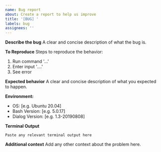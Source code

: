 ```yaml
---
name: Bug report
about: Create a report to help us improve
title: '[BUG] '
labels: bug
assignees: ''
---
```


**Describe the bug**
A clear and concise description of what the bug is.

**To Reproduce**
Steps to reproduce the behavior:
1. Run command '...'
2. Enter input '....'
3. See error

**Expected behavior**
A clear and concise description of what you expected to happen.

**Environment:**
 - OS: [e.g. Ubuntu 20.04]
 - Bash Version: [e.g. 5.0.17]
 - Dialog Version: [e.g. 1.3-20190808]

**Terminal Output**
```
Paste any relevant terminal output here
```

**Additional context**
Add any other context about the problem here. 